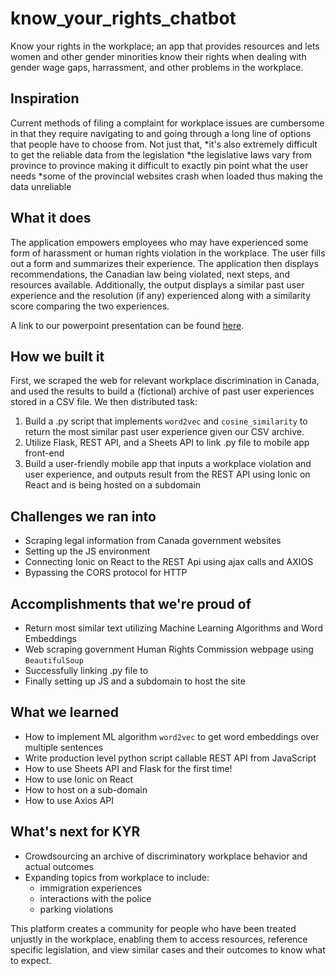 # know_your_rights_chatbot
Know your rights in the workplace; an app that provides resources and lets women and other gender minorities know their rights when dealing with gender wage gaps, harrassment, and other problems in the workplace.

## Inspiration
Current methods of filing a complaint for workplace issues are cumbersome in that they require navigating to and going through a long line of options that people have to choose from. Not just that, 
*it's also extremely difficult to get the reliable data from the legislation
*the legislative laws vary from province to province making it difficult to exactly pin point what the user needs
*some of the provincial websites crash when loaded thus making the data unreliable


## What it does

The application empowers employees who may have experienced some form of harassment or human rights violation in the workplace. The user fills out a form and summarizes their experience. The application then displays recommendations, the Canadian law being violated, next steps, and resources available. Additionally, the output  displays a similar past user experience and the resolution (if any) experienced along with a similarity score comparing the two experiences.

A link to our powerpoint presentation can be found [here](https://drive.google.com/file/d/1Iu_up2ZKvQwOBHXBqKmZgnvDeGxf2V8D/view?usp=sharing).

## How we built it

First, we scraped the web for relevant workplace discrimination in Canada, and used the results to build a (fictional) archive of past user experiences stored in a CSV file. We then distributed task: 
1. Build a .py script that implements `word2vec` and `cosine_similarity` to return the most similar past user experience given our CSV archive.
2. Utilize Flask,   REST API, and a Sheets API to link .py file to mobile app front-end
3. Build a user-friendly mobile app that inputs a workplace violation and user experience, and outputs result from the REST API using Ionic on React and is being hosted on a subdomain



## Challenges we ran into

* Scraping legal information from Canada government websites
* Setting up the JS environment
* Connecting Ionic on React to the REST Api using ajax calls and AXIOS
* Bypassing the CORS protocol for HTTP 





## Accomplishments that we're proud of
* Return most similar text utilizing Machine Learning Algorithms and Word Embeddings 
* Web scraping government Human Rights Commission webpage using `BeautifulSoup`
* Successfully linking .py file to 
* Finally setting up JS and a subdomain to host the site 



## What we learned
* How to implement ML algorithm `word2vec` to get word embeddings over multiple sentences
* Write production level python script callable REST API from JavaScript
* How to use Sheets API and Flask for the first time!
* How to use Ionic on React 
* How to host on a sub-domain
* How to use Axios API


## What's next for KYR
* Crowdsourcing an archive of discriminatory workplace behavior and actual outcomes 
* Expanding topics from workplace to include:
  * immigration experiences
  * interactions with the police 
  * parking violations

This platform creates a community for people who have been treated unjustly in the workplace, enabling them to access resources, reference specific legislation, and view similar cases and their outcomes to know what to expect.

